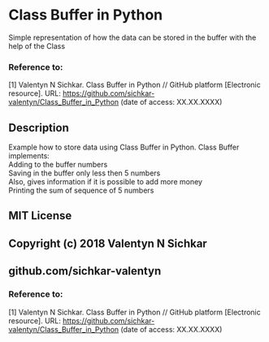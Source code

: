 # Class Buffer in Python
Simple representation of how the data can be stored in the buffer with the help of the Class

### Reference to:
[1] Valentyn N Sichkar. Class Buffer in Python // GitHub platform [Electronic resource]. URL: https://github.com/sichkar-valentyn/Class_Buffer_in_Python (date of access: XX.XX.XXXX)

## Description
Example how to store data using Class Buffer in Python. Class Buffer implements:
<br/>Adding to the buffer numbers
<br/>Saving in the buffer only less then 5 numbers
<br/>Also, gives information if it is possible to add more money
<br/>Printing the sum of sequence of 5 numbers

## MIT License
## Copyright (c) 2018 Valentyn N Sichkar
## github.com/sichkar-valentyn
### Reference to:
[1] Valentyn N Sichkar. Class Buffer in Python // GitHub platform [Electronic resource]. URL: https://github.com/sichkar-valentyn/Class_Buffer_in_Python (date of access: XX.XX.XXXX)

